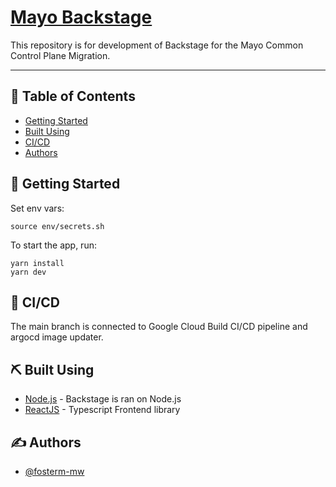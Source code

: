 # [Mayo Backstage](https://backstage.io)

This repository is for development of Backstage for the Mayo Common Control Plane Migration.

---

## 📝 Table of Contents

- [Getting Started](#getting_started)
- [Built Using](#built_using)
- [CI/CD](#cicd)
- [Authors](#authors)

## 🏁 Getting Started <a name = "getting_started"></a>

Set env vars:
```
source env/secrets.sh
```

To start the app, run:

```
yarn install
yarn dev
```

## 🚀 CI/CD <a name = "cicd"></a>
The main branch is connected to Google Cloud Build CI/CD pipeline and argocd image updater.

## ⛏️ Built Using <a name = "built_using"></a>

- [Node.js](https://nodejs.org/en/docs/) - Backstage is ran on Node.js
- [ReactJS](https://reactjs.org/) - Typescript Frontend library

## ✍️ Authors <a name = "authors"></a>

- [@fosterm-mw](https://github.com/fosterm-mw) 

